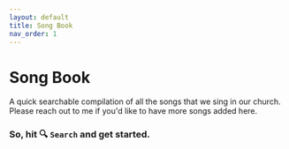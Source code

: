 ```yaml
---
layout: default
title: Song Book
nav_order: 1
---
```

# Song Book
A quick searchable compilation of all the songs that we sing in our church. 
Please reach out to me if you'd like to have more songs added here. 

### So, hit :mag: `Search` and get started.
